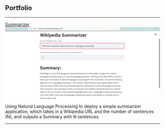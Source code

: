 ## Portfolio

---
 

[Summarizer](https://easy-summarize.herokuapp.com/)
<img src="images/easy_summarize_app.jpg?raw=true"/>
Using Natural Language Processing to deploy a simple summarizer application, which takes in a Wikipedia URL and the number of sentences (N), and outputs a Summary with N sentences.

---

